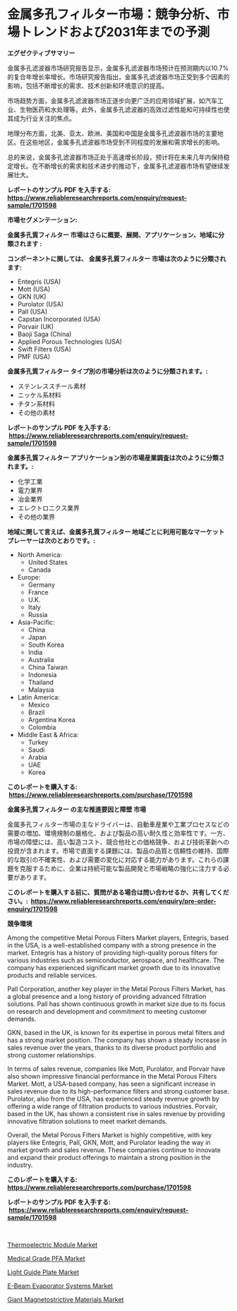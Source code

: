 <p><h1>金属多孔フィルター市場：競争分析、市場トレンドおよび2031年までの予測</h1></p><p><strong>エグゼクティブサマリー</strong></p>
<p><p>金属多孔滤波器市场研究报告显示，金属多孔滤波器市场预计在预测期内以10.7%的复合年增长率增长。市场研究报告指出，金属多孔滤波器市场正受到多个因素的影响，包括不断增长的需求、技术创新和环境意识的提高。</p><p>市场趋势方面，金属多孔滤波器市场正逐步向更广泛的应用领域扩展，如汽车工业、生物医药和水处理等。此外，金属多孔滤波器的高效过滤性能和可持续性也使其成为行业关注的焦点。</p><p>地理分布方面，北美、亚太、欧洲、美国和中国是金属多孔滤波器市场的主要地区。在这些地区，金属多孔滤波器市场受到不同程度的发展和需求增长的影响。</p><p>总的来说，金属多孔滤波器市场正处于高速增长阶段，预计将在未来几年内保持稳定增长。在不断增长的需求和技术进步的推动下，金属多孔滤波器市场有望继续发展壮大。</p></p>
<p><strong>レポートのサンプル PDF を入手する: <a href="https://www.reliableresearchreports.com/enquiry/request-sample/1701598">https://www.reliableresearchreports.com/enquiry/request-sample/1701598</a></strong></p>
<p><strong>市場セグメンテーション:</strong></p>
<p><strong> 金属多孔質フィルター 市場はさらに概要、展開、アプリケーション、地域に分類されます :</strong></p>
<p><strong>コンポーネントに関しては、 金属多孔質フィルター 市場は次のように分類されます: &nbsp;</strong></p>
<p><ul><li>Entegris (USA)</li><li>Mott (USA)</li><li>GKN (UK)</li><li>Purolator (USA)</li><li>Pall (USA)</li><li>Capstan Incorporated (USA)</li><li>Porvair (UK)</li><li>Baoji Saga (China)</li><li>Applied Porous Technologies (USA)</li><li>Swift Filters (USA)</li><li>PMF (USA)</li></ul></p>
<p><strong> 金属多孔質フィルター タイプ別の市場分析は次のように分類されます。:</strong></p>
<p><ul><li>ステンレススチール素材</li><li>ニッケル系材料</li><li>チタン系材料</li><li>その他の素材</li></ul></p>
<p><strong>レポートのサンプル PDF を入手する: &nbsp;<a href="https://www.reliableresearchreports.com/enquiry/request-sample/1701598">https://www.reliableresearchreports.com/enquiry/request-sample/1701598</a></strong></p>
<p><strong> 金属多孔質フィルター アプリケーション別の市場産業調査は次のように分類されます。:</strong></p>
<p><ul><li>化学工業</li><li>電力業界</li><li>冶金業界</li><li>エレクトロニクス業界</li><li>その他の業界</li></ul></p>
<p><strong>地域に関して言えば、金属多孔質フィルター 地域ごとに利用可能なマーケットプレーヤーは次のとおりです。:</strong></p>
<p><ul>
    <li>
        North America:
        <ul>
            <li>United States</li>
            <li>Canada</li>
        </ul>
    </li>
    <li>
        Europe:
        <ul>
            <li>Germany</li>
            <li>France</li>
            <li>U.K.</li>
            <li>Italy</li>
            <li>Russia</li>
        </ul>
    </li>
    <li>
        Asia-Pacific:
        <ul>
            <li>China</li>
            <li>Japan</li>
            <li>South Korea</li>
            <li>India</li>
            <li>Australia</li>
            <li>China Taiwan</li>
            <li>Indonesia</li>
            <li>Thailand</li>
            <li>Malaysia</li>
        </ul>
    </li>
    <li>
        Latin America:
        <ul>
            <li>Mexico</li>
            <li>Brazil</li>
            <li>Argentina Korea</li>
            <li>Colombia</li>
        </ul>
    </li>
    <li>
        Middle East & Africa:
        <ul>
            <li>Turkey</li>
            <li>Saudi</li>
            <li>Arabia</li>
            <li>UAE</li>
            <li>Korea</li>
        </ul>
    </li>
    </ul></p>
<p><strong>このレポートを購入する: &nbsp;<a href="https://www.reliableresearchreports.com/purchase/1701598">https://www.reliableresearchreports.com/purchase/1701598</a></strong></p>
<p><strong>金属多孔質フィルター の主な推進要因と障壁 市場</strong></p>
<p><p>金属多孔フィルター市場の主なドライバーは、自動車産業や工業プロセスなどの需要の増加、環境規制の厳格化、および製品の高い耐久性と効率性です。一方、市場の障壁には、高い製造コスト、競合他社との価格競争、および技術革新への投資が含まれます。市場で直面する課題には、製品の品質と信頼性の維持、国際的な取引の不確実性、および需要の変化に対応する能力があります。これらの課題を克服するために、企業は持続可能な製品開発と市場戦略の強化に注力する必要があります。</p></p>
<p><strong>このレポートを購入する前に、質問がある場合は問い合わせるか、共有してください。:&nbsp; <a href="https://www.reliableresearchreports.com/enquiry/pre-order-enquiry/1701598">https://www.reliableresearchreports.com/enquiry/pre-order-enquiry/1701598</a></strong></p>
<p><strong>競争環境</strong></p>
<p><p>Among the competitive Metal Porous Filters Market players, Entegris, based in the USA, is a well-established company with a strong presence in the market. Entegris has a history of providing high-quality porous filters for various industries such as semiconductor, aerospace, and healthcare. The company has experienced significant market growth due to its innovative products and reliable services.</p><p>Pall Corporation, another key player in the Metal Porous Filters Market, has a global presence and a long history of providing advanced filtration solutions. Pall has shown continuous growth in market size due to its focus on research and development and commitment to meeting customer demands.</p><p>GKN, based in the UK, is known for its expertise in porous metal filters and has a strong market position. The company has shown a steady increase in sales revenue over the years, thanks to its diverse product portfolio and strong customer relationships.</p><p>In terms of sales revenue, companies like Mott, Purolator, and Porvair have also shown impressive financial performance in the Metal Porous Filters Market. Mott, a USA-based company, has seen a significant increase in sales revenue due to its high-performance filters and strong customer base. Purolator, also from the USA, has experienced steady revenue growth by offering a wide range of filtration products to various industries. Porvair, based in the UK, has shown a consistent rise in sales revenue by providing innovative filtration solutions to meet market demands.</p><p>Overall, the Metal Porous Filters Market is highly competitive, with key players like Entegris, Pall, GKN, Mott, and Purolator leading the way in market growth and sales revenue. These companies continue to innovate and expand their product offerings to maintain a strong position in the industry.</p></p>
<p><strong>このレポートを購入する: &nbsp; <a href="https://www.reliableresearchreports.com/purchase/1701598">https://www.reliableresearchreports.com/purchase/1701598</a></strong></p>
<p><strong>レポートのサンプル PDF を入手する: &nbsp;<a href="https://www.reliableresearchreports.com/enquiry/request-sample/1701598">https://www.reliableresearchreports.com/enquiry/request-sample/1701598</a></strong><strong></strong></p>
<p>&nbsp;</p>
<p><p><a href="https://faithful-glue-af3.notion.site/Thermoelectric-Module-Market-Size-Growth-Outlook-from-2024-to-2031-projecting-at-Market-s-Trends-A-c23bb1d247c647e7a3dda02921585f4b">Thermoelectric Module Market</a></p><p><a href="https://github.com/Angelnienowdseej3e45z3p8c/Market-Research-Report-List-1/blob/main/medical-grade-pfa-market.md">Medical Grade PFA Market</a></p><p><a href="https://view.publitas.com/reportprime-1/light-guide-plate-market-provides-detailed-segmentation-of-this-market-based-on-type-application-and-region-and-forecast-for-the-period-from-2024-2031/">Light Guide Plate Market</a></p><p><a href="https://chivalrous-flock-a86.notion.site/E-Beam-Evaporator-Systems-Market-Research-Report-Provides-thorough-Industry-Overview-which-offers-a-82ba21795e5c40bcaaa25d79ed75eafb">E-Beam Evaporator Systems Market</a></p><p><a href="https://view.publitas.com/reportprime-1/insights-into-giant-magnetostrictive-materials-market-size-analysing-market-share-trends-and-growth-from-2024-to-2031/">Giant Magnetostrictive Materials Market</a></p></p>